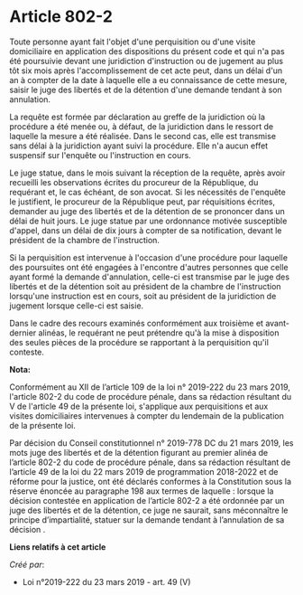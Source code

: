 # Article 802-2

Toute personne ayant fait l'objet d'une perquisition ou d'une visite domiciliaire en application des dispositions du présent
code et qui n'a pas été poursuivie devant une juridiction d'instruction ou de jugement au plus tôt six mois après
l'accomplissement de cet acte peut, dans un délai d'un an à compter de la date à laquelle elle a eu connaissance de cette
mesure, saisir le juge des libertés et de la détention d'une demande tendant à son annulation.

La requête est formée par déclaration au greffe de la juridiction où la procédure a été menée ou, à défaut, de la juridiction
dans le ressort de laquelle la mesure a été réalisée. Dans le second cas, elle est transmise sans délai à la juridiction
ayant suivi la procédure. Elle n'a aucun effet suspensif sur l'enquête ou l'instruction en cours.

Le juge statue, dans le mois suivant la réception de la requête, après avoir recueilli les observations écrites du procureur
de la République, du requérant et, le cas échéant, de son avocat. Si les nécessités de l'enquête le justifient, le procureur
de la République peut, par réquisitions écrites, demander au juge des libertés et de la détention de se prononcer dans un
délai de huit jours. Le juge statue par une ordonnance motivée susceptible d'appel, dans un délai de dix jours à compter de
sa notification, devant le président de la chambre de l'instruction.

Si la perquisition est intervenue à l'occasion d'une procédure pour laquelle des poursuites ont été engagées à l'encontre
d'autres personnes que celle ayant formé la demande d'annulation, celle-ci est transmise par le juge des libertés et de la
détention soit au président de la chambre de l'instruction lorsqu'une instruction est en cours, soit au président de la
juridiction de jugement lorsque celle-ci est saisie.

Dans le cadre des recours examinés conformément aux troisième et avant-dernier alinéas, le requérant ne peut prétendre qu'à
la mise à disposition des seules pièces de la procédure se rapportant à la perquisition qu'il conteste.

**Nota:**

Conformément au XII de l’article 109 de la loi n° 2019-222 du 23 mars 2019, l'article 802-2 du code de procédure pénale, dans
sa rédaction résultant du V de l'article 49 de la présente loi, s'applique aux perquisitions et aux visites domiciliaires
intervenues à compter du lendemain de la publication de la présente loi.

Par décision du Conseil constitutionnel n° 2019-778 DC du 21 mars 2019, les mots juge des libertés et de la détention
figurant au premier alinéa de l’article 802-2 du code de procédure pénale, dans sa rédaction résultant de l’article 49 de la
loi du 22 mars 2019 de programmation 2018-2022 et de réforme pour la justice, ont été déclarés conformes à la Constitution
sous la réserve énoncée au paragraphe 198 aux termes de laquelle : lorsque la décision contestée en application de l’article
802-2 a été ordonnée par un juge des libertés et de la détention, ce juge ne saurait, sans méconnaître le principe
d’impartialité, statuer sur la demande tendant à l’annulation de sa décision .

**Liens relatifs à cet article**

_Créé par_:

  - Loi n°2019-222 du 23 mars 2019 - art. 49 (V)
